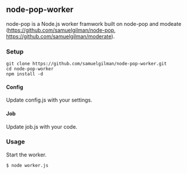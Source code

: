 ## node-pop-worker

node-pop is a Node.js worker framwork built on node-pop and modeate (https://github.com/samuelgilman/node-pop, https://github.com/samuelgilman/moderate).

### Setup

    git clone https://github.com/samuelgilman/node-pop-worker.git
    cd node-pop-worker
    npm install -d
    
#### Config

Update config.js with your settings.

#### Job

Update job.js with your code.

### Usage

Start the worker.

    $ node worker.js

